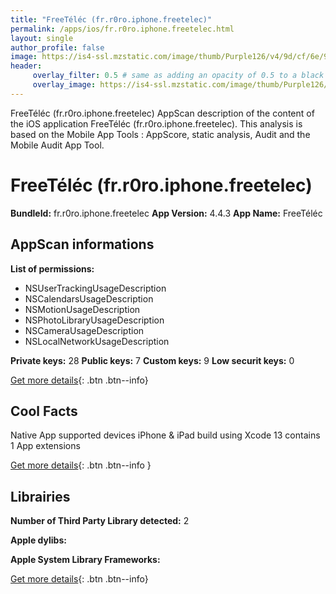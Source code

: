 ```yaml
---
title: "FreeTéléc (fr.r0ro.iphone.freetelec)"
permalink: /apps/ios/fr.r0ro.iphone.freetelec.html
layout: single
author_profile: false
image: https://is4-ssl.mzstatic.com/image/thumb/Purple126/v4/9d/cf/6e/9dcf6e93-8f84-2edf-dc43-7568ee84e9c0/AppIcon-0-0-1x_U007emarketing-0-0-0-7-0-0-sRGB-0-0-0-GLES2_U002c0-512MB-85-220-0-0.png/512x512bb.jpg
header: 
     overlay_filter: 0.5 # same as adding an opacity of 0.5 to a black background
     overlay_image: https://is4-ssl.mzstatic.com/image/thumb/Purple126/v4/9d/cf/6e/9dcf6e93-8f84-2edf-dc43-7568ee84e9c0/AppIcon-0-0-1x_U007emarketing-0-0-0-7-0-0-sRGB-0-0-0-GLES2_U002c0-512MB-85-220-0-0.png/512x512bb.jpg
---
```

FreeTéléc (fr.r0ro.iphone.freetelec) AppScan description of the content of the iOS application FreeTéléc (fr.r0ro.iphone.freetelec). This analysis is based on the Mobile App Tools : AppScore, static analysis, Audit and the Mobile Audit App Tool.

# FreeTéléc (fr.r0ro.iphone.freetelec)

**BundleId:** fr.r0ro.iphone.freetelec
**App Version:** 4.4.3
**App Name:** FreeTéléc


## AppScan informations 

**List of permissions:** 
- NSUserTrackingUsageDescription
- NSCalendarsUsageDescription
- NSMotionUsageDescription
- NSPhotoLibraryUsageDescription
- NSCameraUsageDescription
- NSLocalNetworkUsageDescription
  
  
**Private keys:** 28
**Public keys:** 7
**Custom keys:** 9
**Low securit keys:** 0
  
[Get more details](/pricing.html){: .btn .btn--info}

## Cool Facts

Native App
supported devices iPhone & iPad
build using Xcode 13
contains 1 App extensions
  
[Get more details](/pricing.html){: .btn .btn--info }

## Librairies 
**Number of Third Party Library detected:** 2


**Apple dylibs:**


**Apple System Library Frameworks:**


  
[Get more details](/pricing.html){: .btn .btn--info}

